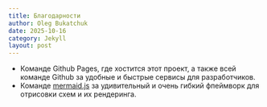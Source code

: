 ```yaml
---
title: Благодарности
author: Oleg Bukatchuk
date: 2025-10-16
category: Jekyll
layout: post
---
```


 - Команде Github Pages, где хостится этот проект, а также всей команде Github за удобные и быстрые сервисы для разработчиков.
 - Команде [mermaid.js](https://mermaid.js.org/) за удивительный и очень гибкий фпеймворк для отрисовки схем и их рендеринга.
